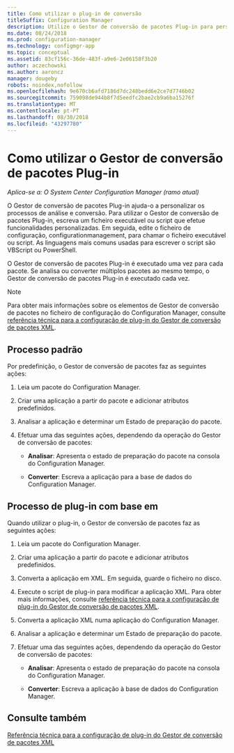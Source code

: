 ```yaml
---
title: Como utilizar o plug-in de conversão
titleSuffix: Configuration Manager
description: Utilize o Gestor de conversão de pacotes Plug-in para personalizar os processos de análise e conversão.
ms.date: 08/24/2018
ms.prod: configuration-manager
ms.technology: configmgr-app
ms.topic: conceptual
ms.assetid: 83cf156c-36de-483f-a9e6-2e06158f3b20
author: aczechowski
ms.author: aaroncz
manager: dougeby
robots: noindex,nofollow
ms.openlocfilehash: 9e670cb6afd7186d7dc248bedd6e2ce7d7746b02
ms.sourcegitcommit: 759098de944b8f7d5eedfc2bae2cb9a6ba15276f
ms.translationtype: MT
ms.contentlocale: pt-PT
ms.lasthandoff: 08/30/2018
ms.locfileid: "43297780"
---
```

# <a name="how-to-use-the-package-conversion-manager-plug-in"></a>Como utilizar o Gestor de conversão de pacotes Plug-in

*Aplica-se a: O System Center Configuration Manager (ramo atual)*

<!--1357861-->

O Gestor de conversão de pacotes Plug-in ajuda-o a personalizar os processos de análise e conversão. Para utilizar o Gestor de conversão de pacotes Plug-in, escreva um ficheiro executável ou script que efetue funcionalidades personalizadas. Em seguida, edite o ficheiro de configuração, configurationmanagement, para chamar o ficheiro executável ou script. As linguagens mais comuns usadas para escrever o script são VBScript ou PowerShell.

O Gestor de conversão de pacotes Plug-in é executado uma vez para cada pacote. Se analisa ou converter múltiplos pacotes ao mesmo tempo, o Gestor de conversão de pacotes Plug-in é executado cada vez.

> [!NOTE]  
> Para obter mais informações sobre os elementos de Gestor de conversão de pacotes no ficheiro de configuração do Configuration Manager, consulte [referência técnica para a configuração de plug-in do Gestor de conversão de pacotes XML](/sccm/apps/pcm/plugin-config-xml).



## <a name="default-process"></a>Processo padrão

Por predefinição, o Gestor de conversão de pacotes faz as seguintes ações:

1.  Leia um pacote do Configuration Manager.  

2.  Criar uma aplicação a partir do pacote e adicionar atributos predefinidos.  

3.  Analisar a aplicação e determinar um Estado de preparação do pacote.  

4.  Efetuar uma das seguintes ações, dependendo da operação do Gestor de conversão de pacotes:  

    - **Analisar**: Apresenta o estado de preparação do pacote na consola do Configuration Manager.  

    - **Converter**: Escreva a aplicação para a base de dados do Configuration Manager.  


## <a name="plug-in-based-process"></a>Processo de plug-in com base em 

Quando utilizar o plug-in, o Gestor de conversão de pacotes faz as seguintes ações:

1.  Leia um pacote do Configuration Manager.  

2.  Criar uma aplicação a partir do pacote e adicionar atributos predefinidos.  

3.  Converta a aplicação em XML. Em seguida, guarde o ficheiro no disco.  

4.  Execute o script de plug-in para modificar a aplicação XML. Para obter mais informações, consulte [referência técnica para a configuração de plug-in do Gestor de conversão de pacotes XML](/sccm/apps/pcm/plugin-config-xml).  

5.  Converta a aplicação XML numa aplicação do Configuration Manager.  

6.  Analisar a aplicação e determinar um Estado de preparação do pacote.  

7.  Efetuar uma das seguintes ações, dependendo da operação do Gestor de conversão de pacotes:  

    - **Analisar**: Apresenta o estado de preparação do pacote na consola do Configuration Manager.  

    - **Converter**: Escreva a aplicação à base de dados do Configuration Manager.  



## <a name="see-also"></a>Consulte também

[Referência técnica para a configuração de plug-in do Gestor de conversão de pacotes XML](/sccm/apps/pcm/plugin-config-xml)
